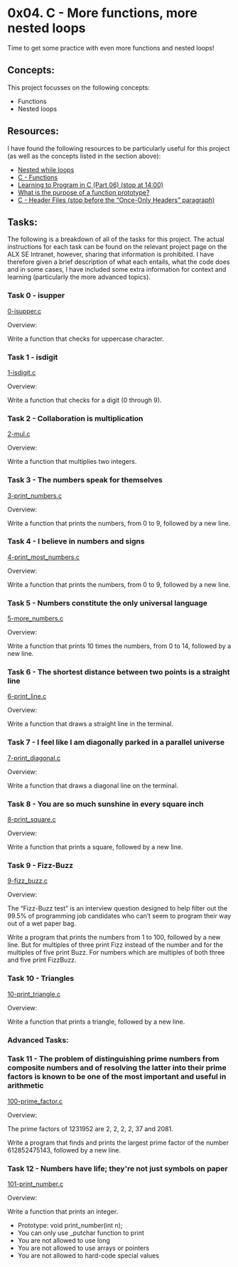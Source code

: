 # 0x04. C - More functions, more nested loops

Time to get some practice with even more functions and nested loops!

## Concepts:

This project focusses on the following concepts:

 - Functions
 - Nested loops

## Resources:

I have found the following resources to be particularly useful for this project (as well as the concepts listed in the section above):

 - [Nested while loops](https://www.youtube.com/watch?v=Z3iGeQ1gIss)
 - [C - Functions](http://www.tutorialspoint.com/cprogramming/c_functions.htm)
 - [Learning to Program in C (Part 06) (stop at 14:00)](https://www.youtube.com/watch?v=qMlnFwYdqIw)
 - [What is the purpose of a function prototype?](https://www.geeksforgeeks.org/what-is-the-purpose-of-a-function-prototype/)
 - [C - Header Files (stop before the “Once-Only Headers” paragraph)](https://www.tutorialspoint.com/cprogramming/c_header_files.htm)

## Tasks:

The following is a breakdown of all of the tasks for this project. The actual instructions for each task can be found on the relevant project page on the ALX SE Intranet, however, sharing that information is prohibited. I have therefore given a brief description of what each entails, what the code does and in some cases, I have included some extra information for context and learning (particularly the more advanced topics).

### Task 0 - isupper

[0-isupper.c](https://github.com/deanbirnie/alx-low_level_programming/blob/master/0x04-more_functions_nested_loops/0-isupper.c)

Overview:

Write a function that checks for uppercase character.

### Task 1 - isdigit

[1-isdigit.c](https://github.com/deanbirnie/alx-low_level_programming/blob/master/0x04-more_functions_nested_loops/1-isdigit.c)

Overview:

Write a function that checks for a digit (0 through 9).

### Task 2 - Collaboration is multiplication

[2-mul.c](https://github.com/deanbirnie/alx-low_level_programming/blob/master/0x04-more_functions_nested_loops/2-mul.c)

Overview:

Write a function that multiplies two integers.

### Task 3 - The numbers speak for themselves

[3-print_numbers.c](https://github.com/deanbirnie/alx-low_level_programming/blob/master/0x04-more_functions_nested_loops/3-print_numbers.c)

Overview:

Write a function that prints the numbers, from 0 to 9, followed by a new line.

### Task 4 - I believe in numbers and signs

[4-print_most_numbers.c](https://github.com/deanbirnie/alx-low_level_programming/blob/master/0x04-more_functions_nested_loops/4-print_most_numbers.c)

Overview:

Write a function that prints the numbers, from 0 to 9, followed by a new line.

### Task 5 - Numbers constitute the only universal language

[5-more_numbers.c](https://github.com/deanbirnie/alx-low_level_programming/blob/master/0x04-more_functions_nested_loops/5-more_numbers.c)

Overview:

Write a function that prints 10 times the numbers, from 0 to 14, followed by a new line.

### Task 6 - The shortest distance between two points is a straight line

[6-print_line.c](https://github.com/deanbirnie/alx-low_level_programming/blob/master/0x04-more_functions_nested_loops/6-print_line.c)

Overview:

Write a function that draws a straight line in the terminal.

### Task 7 - I feel like I am diagonally parked in a parallel universe

[7-print_diagonal.c](https://github.com/deanbirnie/alx-low_level_programming/blob/master/0x04-more_functions_nested_loops/7-print_diagonal.c)

Overview:

Write a function that draws a diagonal line on the terminal.

### Task 8 - You are so much sunshine in every square inch

[8-print_square.c](https://github.com/deanbirnie/alx-low_level_programming/blob/master/0x04-more_functions_nested_loops/8-print_square.c)

Overview:

Write a function that prints a square, followed by a new line.

### Task 9 - Fizz-Buzz

[9-fizz_buzz.c](https://github.com/deanbirnie/alx-low_level_programming/blob/master/0x04-more_functions_nested_loops/9-fizz_buzz.c)

Overview:

The “Fizz-Buzz test” is an interview question designed to help filter out the 99.5% of programming job candidates who can’t seem to program their way out of a wet paper bag.

Write a program that prints the numbers from 1 to 100, followed by a new line. But for multiples of three print Fizz instead of the number and for the multiples of five print Buzz. For numbers which are multiples of both three and five print FizzBuzz.

### Task 10 - Triangles

[10-print_triangle.c](https://github.com/deanbirnie/alx-low_level_programming/blob/master/0x04-more_functions_nested_loops/10-print_triangle.c)

Overview:

Write a function that prints a triangle, followed by a new line.

### Advanced Tasks:

### Task 11 - The problem of distinguishing prime numbers from composite numbers and of resolving the latter into their prime factors is known to be one of the most important and useful in arithmetic

[100-prime_factor.c]()

Overview:

The prime factors of 1231952 are 2, 2, 2, 2, 37 and 2081.

Write a program that finds and prints the largest prime factor of the number 612852475143, followed by a new line.

### Task 12 - Numbers have life; they're not just symbols on paper

[101-print_number.c]()

Overview:

Write a function that prints an integer.

 - Prototype: void print_number(int n);
 - You can only use _putchar function to print
 - You are not allowed to use long
 - You are not allowed to use arrays or pointers
 - You are not allowed to hard-code special values
